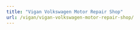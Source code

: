 ```yaml
---
title: "Vigan Volkswagen Motor Repair Shop"
url: /vigan/vigan-volkswagen-motor-repair-shop/
---
```

